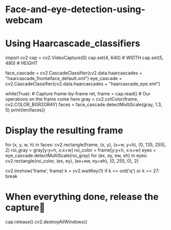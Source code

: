 # Face-and-eye-detection-using-webcam
# Using Haarcascade_classifiers

import cv2
cap = cv2.VideoCapture(0)
cap.set(4, 640)  # WIDTH
cap.set(5, 480)  # HEIGHT

face_cascade = cv2.CascadeClassifier(cv2.data.haarcascades + "haarcascade_frontalface_default.xml")
eye_cascade = cv2.CascadeClassifier(cv2.data.haarcascades + "haarcascade_eye.xml")

while(True):
    # Capture frame-by-frame
    ret, frame = cap.read() # Our operations on the frame come here
    gray = cv2.cvtColor(frame, cv2.COLOR_BGR2GRAY)
    faces = face_cascade.detectMultiScale(gray, 1.3, 5)
    print(len(faces))
   
   # Display the resulting frame
   for (x, y, w, h) in faces:
        cv2.rectangle(frame, (x, y), (x+w, y+h), (0, 135, 255), 2)
        roi_gray = gray[y:y+h, x:x+w]
        roi_color = frame[y:y+h, x:x+w]
        eyes = eye_cascade.detectMultiScale(roi_gray)
        for (ex, ey, ew, eh) in eyes:
            cv2.rectangle(roi_color, (ex, ey), (ex+ew, ey+eh), (0, 255, 0), 2)

   cv2.imshow('frame', frame)
   k = cv2.waitKey(1)
   if k == ord('q') or k == 27:
        break

# When everything done, release the capture🤞
cap.release()
cv2.destroyAllWindows()
